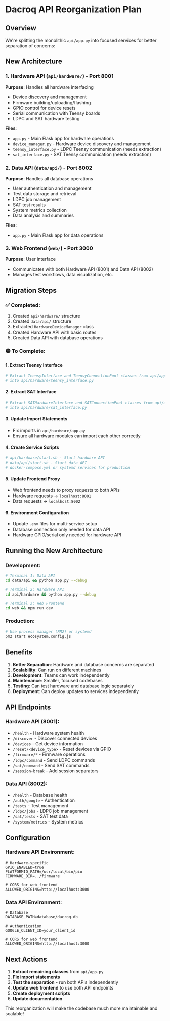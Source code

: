 # Dacroq API Reorganization Plan

## Overview
We're splitting the monolithic `api/app.py` into focused services for better separation of concerns:

## New Architecture

### 1. Hardware API (`api/hardware/`) - Port 8001
**Purpose**: Handles all hardware interfacing
- Device discovery and management
- Firmware building/uploading/flashing  
- GPIO control for device resets
- Serial communication with Teensy boards
- LDPC and SAT hardware testing

**Files**:
- `app.py` - Main Flask app for hardware operations
- `device_manager.py` - Hardware device discovery and management
- `teensy_interface.py` - LDPC Teensy communication (needs extraction)
- `sat_interface.py` - SAT Teensy communication (needs extraction)

### 2. Data API (`data/api/`) - Port 8002  
**Purpose**: Handles all database operations
- User authentication and management
- Test data storage and retrieval
- LDPC job management
- SAT test results
- System metrics collection
- Data analysis and summaries

**Files**:
- `app.py` - Main Flask app for data operations

### 3. Web Frontend (`web/`) - Port 3000
**Purpose**: User interface
- Communicates with both Hardware API (8001) and Data API (8002)
- Manages test workflows, data visualization, etc.

## Migration Steps

### ✅ Completed:
1. Created `api/hardware/` structure
2. Created `data/api/` structure  
3. Extracted `HardwareDeviceManager` class
4. Created Hardware API with basic routes
5. Created Data API with database operations

### 🟡 To Complete:

#### 1. Extract Teensy Interface
```bash
# Extract TeensyInterface and TeensyConnectionPool classes from api/app.py
# into api/hardware/teensy_interface.py
```

#### 2. Extract SAT Interface  
```bash
# Extract SATHardwareInterface and SATConnectionPool classes from api/app.py
# into api/hardware/sat_interface.py
```

#### 3. Update Import Statements
- Fix imports in `api/hardware/app.py` 
- Ensure all hardware modules can import each other correctly

#### 4. Create Service Scripts
```bash
# api/hardware/start.sh - Start hardware API
# data/api/start.sh - Start data API
# docker-compose.yml or systemd services for production
```

#### 5. Update Frontend Proxy
- Web frontend needs to proxy requests to both APIs
- Hardware requests → `localhost:8001`
- Data requests → `localhost:8002`

#### 6. Environment Configuration
- Update `.env` files for multi-service setup
- Database connection only needed for data API
- Hardware GPIO/serial only needed for hardware API

## Running the New Architecture

### Development:
```bash
# Terminal 1: Data API
cd data/api && python app.py --debug

# Terminal 2: Hardware API  
cd api/hardware && python app.py --debug

# Terminal 3: Web Frontend
cd web && npm run dev
```

### Production:
```bash
# Use process manager (PM2) or systemd
pm2 start ecosystem.config.js
```

## Benefits

1. **Better Separation**: Hardware and database concerns are separated
2. **Scalability**: Can run on different machines
3. **Development**: Teams can work independently
4. **Maintenance**: Smaller, focused codebases
5. **Testing**: Can test hardware and database logic separately
6. **Deployment**: Can deploy updates to services independently

## API Endpoints

### Hardware API (8001):
- `/health` - Hardware system health
- `/discover` - Discover connected devices
- `/devices` - Get device information
- `/reset/<device_type>` - Reset devices via GPIO
- `/firmware/*` - Firmware operations
- `/ldpc/command` - Send LDPC commands
- `/sat/command` - Send SAT commands
- `/session-break` - Add session separators

### Data API (8002):
- `/health` - Database health
- `/auth/google` - Authentication
- `/tests` - Test management
- `/ldpc/jobs` - LDPC job management
- `/sat/tests` - SAT test data
- `/system/metrics` - System metrics

## Configuration

### Hardware API Environment:
```env
# Hardware-specific
GPIO_ENABLED=true
PLATFORMIO_PATH=/usr/local/bin/pio
FIRMWARE_DIR=../firmware

# CORS for web frontend
ALLOWED_ORIGINS=http://localhost:3000
```

### Data API Environment:  
```env
# Database
DATABASE_PATH=database/dacroq.db

# Authentication
GOOGLE_CLIENT_ID=your_client_id

# CORS for web frontend
ALLOWED_ORIGINS=http://localhost:3000
```

## Next Actions

1. **Extract remaining classes** from `api/app.py`
2. **Fix import statements** 
3. **Test the separation** - run both APIs independently
4. **Update web frontend** to use both API endpoints
5. **Create deployment scripts**
6. **Update documentation**

This reorganization will make the codebase much more maintainable and scalable! 